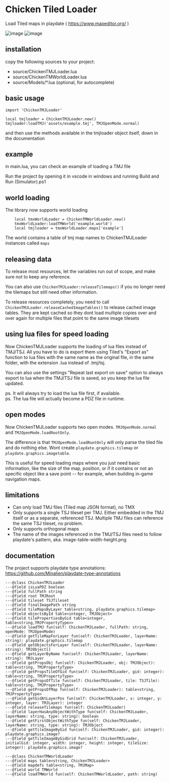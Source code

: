 # Chicken Tiled Loader
Load Tiled maps in playdate ( https://www.mapeditor.org/ )

![image](https://github.com/dganzella/chickenTiledLoader/assets/30127664/4c71ca16-abd9-410b-9f04-4c87b9eed6e1)
![image](https://github.com/user-attachments/assets/2f45008e-ecdb-4308-9517-b6feafe0e5c2)


## installation

copy the following sources to your project:

- source/ChickenTMJLoader.lua
- source/ChickenTMWorldLoader.lua
- source/Models/*.lua (optional, for autocomplete)

## basic usage
```
import 'ChickenTMJLoader'

local tmjloader = ChickenTMJLoader.new()
tmjloader:loadTMJ('assets/example.tmj', TMJOpenMode.normal)
```
and then use the methods available in the tmjloader object itself, down in the documentation

## example

in main.lua, you can check an example of loading a TMJ file

Run the project by opening it in vscode in windows and running Build and Run (Simulator).ps1

## world loading

The library now supports world loading

```
    local tmxWorldLoader = ChickenTMWorldLoader.new()
    tmxWorldLoader:loadTMWorld('example.world')
    local tmjloader = tmxWorldLoader.maps['example']
```

The world contains a table of tmj map names to ChickenTMJLoader instances called ```maps```

## releasing data

To release most resources, let the variables run out of scope, and make sure not to keep any reference.

You can also use ```ChickenTMJLoader:releaseTilemaps()``` if you no longer need the tilemaps but still need other information.

To release resources completely, you need to call ```ChickenTMJLoader.releaseCachedImageTables()``` to release cached image tables. They are kept cached so they dont load multiple copies over and over again for multiple files that point to the same image tilesets

## using lua files for speed loading

Now ChickenTMJLoader supports the loading of lua files instead of TMJ/TSJ. All you have to do is export them using Tiled's "Export as" function to lua files with the same name as the original file, in the same folder, with the extension .lua instead of .tmj/tsj.

You can also use the settings "Repeat last export on save" option to always export to lua when the TMJ/TSJ file is saved, so you keep the lua file updated.

ps. It will always try to load the lua file first, if available.  
ps. The lua file will actually become a PDZ file in runtime.  

## open modes

Now ChickenTMJLoader supports two open modes. ```TMJOpenMode.normal``` and ```TMJOpenMode.loadRootOnly```.

The difference is that ```TMJOpenMode.loadRootOnly``` will only parse the tiled file and do nothing else. Wont create ```playdate.graphics.tilemap``` or ```playdate.graphics.imagetable```.

This is useful for speed loading maps where you just need basic information, like the size of the map, position, or if it contains or not an specific object like a save point -- for example, when building in-game navigation maps.

## limitations

- Can only load TMJ files (Tiled map JSON format), no TMX
- Only supports a single TSJ tileset per TMJ. Either embedded in the TMJ itself or as a separate, referenced TSJ. Multiple TMJ files can reference the same TSJ tileset, no problem.
- Only supports orthogonal maps
- The name of the images referenced in the TMJ/TSJ files need to follow playdate's pattern, aka. image-table-width-height.png

## documentation

The project supports playdate type annotations: https://github.com/Minalien/playdate-type-annotations

```
---@class ChickenTMJLoader
---@field isLuaPDZ boolean
---@field fullPath string
---@field root TMJRoot
---@field tileset TSJTileset
---@field finalImagePath string
---@field tileMapsByLayer table<string, playdate.graphics.tilemap>
---@field objectsById table<integer, TMJObject>
---@field tilePropertiesByGid table<integer, table<string,TMJPropertyType>>
---@field loadTMJ fun(self: ChickenTMJLoader, fullPath: string, openMode: TMJOpenMode)
---@field getTileMapForLayer fun(self: ChickenTMJLoader, layerName: string): playdate.graphics.tilemap
---@field getObjectsForLayer fun(self: ChickenTMJLoader, layerName: string): TMJObject[]
---@field getLayerByName fun(self: ChickenTMJLoader, layerName: string): TMJLayer
---@field getPropsObj fun(self: ChickenTMJLoader, obj: TMJObject): table<string, TMJPropertyType>
---@field getPropsTileOfGid fun(self: ChickenTMJLoader, gid: integer): table<string, TMJPropertyType>
---@field getPropsOfTile fun(self: ChickenTMJLoader, tile: TSJTile): table<string, TMJPropertyType>
---@field getPropsOfMap fun(self: ChickenTMJLoader): table<string, TMJPropertyType>
---@field getGidAtLayerPos fun(self: ChickenTMJLoader, x: integer, y: integer, layer: TMJLayer): integer
---@field releaseTilemaps fun(self: ChickenTMJLoader)
---@field layerHasAnyObjectWithType fun(self: ChickenTMJLoader, layerName: string, type: string): boolean
---@field getFirstObjectWithType fun(self: ChickenTMJLoader, layerName: string, type: string): TMJObject
---@field getTileImageByGid fun(self: ChickenTMJLoader, gid: integer): playdate.graphics.image?
---@field getTileImageByGidGrid fun(self: ChickenTMJLoader, initialGid: integer, width: integer, height: integer, tileSize: integer): playdate.graphics.image?
```

```
---@class ChickenTMWorldLoader
---@field maps table<string, ChickenTMJLoader>
---@field mapdefs table<string, TMJMap>
---@field world TMWorld
---@field loadTMWorld fun(self: ChickenTMWorldLoader, path: string)
```
